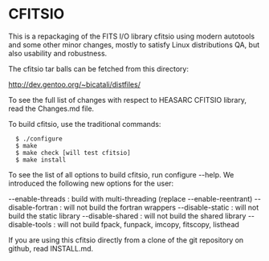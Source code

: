 CFITSIO
=======


This is a repackaging of the FITS I/O library cfitsio using modern
autotools and some other minor changes, mostly to satisfy Linux
distributions QA, but also usability and robustness.

The cfitsio tar balls can be fetched from this directory:

http://dev.gentoo.org/~bicatali/distfiles/

To see the full list of changes with respect to HEASARC CFITSIO
library, read the Changes.md file.

To build cfitsio, use the traditional commands:
```
  $ ./configure
  $ make
  $ make check [will test cfitsio]
  $ make install
```

To see the list of all options to build cfitsio, run configure
--help. We introduced the following new options for the user:

  --enable-threads  : build with multi-threading (replace --enable-reentrant)
  --disable-fortran : will not build the fortran wrappers
  --disable-static  : will not build the static library
  --disable-shared  : will not build the shared library
  --disable-tools   : will not build fpack, funpack, imcopy, fitscopy, listhead


If you are using this cfitsio directly from a clone of the git
repository on github, read INSTALL.md.
